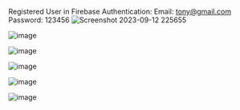 
Registered User in Firebase Authentication:
Email: tony@gmail.com
Password: 123456
![Screenshot 2023-09-12 225655](https://github.com/Tony-Ton3/Flutter-LoginPage/assets/95826645/76e9ad0c-9f61-41c3-aa31-4ef9c4621492)

![image](https://github.com/Tony-Ton3/Flutter-LoginPage/assets/95826645/5065009d-938a-410f-8f6c-8396b67b9e3c)

![image](https://github.com/Tony-Ton3/Flutter-LoginPage/assets/95826645/be7da70b-5be5-429b-9fb3-a33b3f5facf2)

![image](https://github.com/Tony-Ton3/Flutter-LoginPage/assets/95826645/e42fd9c6-04c3-4496-a5df-91b028f7b21a)

![image](https://github.com/Tony-Ton3/Flutter-LoginPage/assets/95826645/b0a4ac70-9d63-4010-aca3-d9b429379af7)

![image](https://github.com/Tony-Ton3/Flutter-LoginPage/assets/95826645/34da16da-2a2a-40a8-817c-e5f8790088a3)




